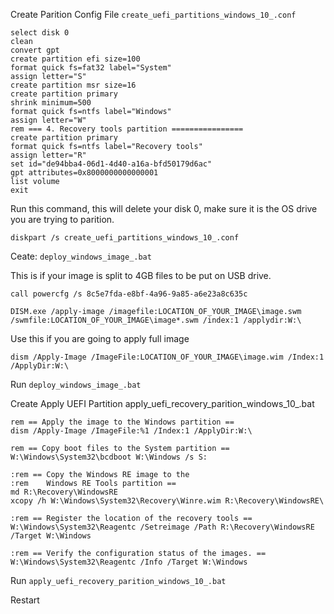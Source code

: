 Create Parition Config File
`create_uefi_partitions_windows_10_.conf`
```
select disk 0
clean
convert gpt
create partition efi size=100
format quick fs=fat32 label="System"
assign letter="S"
create partition msr size=16
create partition primary
shrink minimum=500
format quick fs=ntfs label="Windows"
assign letter="W"
rem === 4. Recovery tools partition ================
create partition primary
format quick fs=ntfs label="Recovery tools"
assign letter="R"
set id="de94bba4-06d1-4d40-a16a-bfd50179d6ac"
gpt attributes=0x8000000000000001
list volume
exit
```

Run this command, this will delete your disk 0, make sure it is the OS drive you are trying to parition. 

`diskpart /s create_uefi_partitions_windows_10_.conf`


Ceate: `deploy_windows_image_.bat`

This is if your image is split to 4GB files to be put on USB drive.

```
call powercfg /s 8c5e7fda-e8bf-4a96-9a85-a6e23a8c635c

DISM.exe /apply-image /imagefile:LOCATION_OF_YOUR_IMAGE\image.swm /swmfile:LOCATION_OF_YOUR_IMAGE\image*.swm /index:1 /applydir:W:\

```

Use this if you are going to apply full image

```
dism /Apply-Image /ImageFile:LOCATION_OF_YOUR_IMAGE\image.wim /Index:1 /ApplyDir:W:\

```

Run `deploy_windows_image_.bat`



Create Apply UEFI Partition
apply_uefi_recovery_parition_windows_10_.bat

```
rem == Apply the image to the Windows partition ==
dism /Apply-Image /ImageFile:%1 /Index:1 /ApplyDir:W:\

rem == Copy boot files to the System partition ==
W:\Windows\System32\bcdboot W:\Windows /s S:

:rem == Copy the Windows RE image to the
:rem    Windows RE Tools partition ==
md R:\Recovery\WindowsRE
xcopy /h W:\Windows\System32\Recovery\Winre.wim R:\Recovery\WindowsRE\

:rem == Register the location of the recovery tools ==
W:\Windows\System32\Reagentc /Setreimage /Path R:\Recovery\WindowsRE /Target W:\Windows

:rem == Verify the configuration status of the images. ==
W:\Windows\System32\Reagentc /Info /Target W:\Windows
```

Run `apply_uefi_recovery_parition_windows_10_.bat`


Restart
